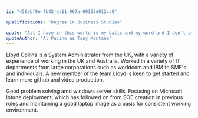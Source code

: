 ```yaml
---
id: "456ebf0e-fb42-ea11-967a-00155d012cc0"

qualifications: "Degree in Business Studies"

quote: "All I have in this world is my balls and my word and I don't break them for no one"
quoteAuthor: "Al Pacino as Tony Montana"
---
```


Lloyd Collins is a System Administrator from the UK, with a variety of experience of working in the UK and Australia. Worked in a variety of IT departments from large corporations such as worldcom and IBM to SME's and individuals. A new member of the team Lloyd is keen to get started and learn more github and video production.

Good problem solving amd windows server skills. Focusing on Microsoft Intune deployment, which has followed on from SOE creation in previous roles and maintaining a good laptop image as a basis for consistent working environment.

